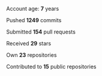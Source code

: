 Account age: **7** years

Pushed **1249** commits

Submitted **154** pull requests

Received **29** stars

Own **23** repositories

Contributed to **15** public repositories
